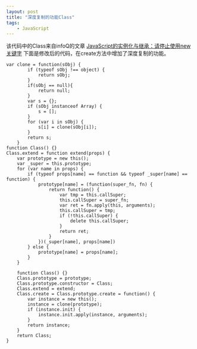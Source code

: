```yaml
---
layout: post
title: "深度复制的功能Class"
tags:
    - JavaScript
---
```

该代码中的Class来自infoQ的文章
[JavaScript的实例化与继承：请停止使用new关键字](http://www.infoq.com/cnarticlesjavascript-instantiation-and-inheritance)
下面是修改后的代码，在create方法中增加了深度复制的功能。

	var clone = function(sObj) {
			if (typeof sObj !== object) {
				return sObj;
			}
			if(sObj == null){
				return null;
			}
			var s = {};
			if (sObj instanceof Array) {
				s = [];
			}
			for (var i in sObj) {
				s[i] = clone(sObj[i]);
			}
			return s;
		}
	function Class() {}
	Class.extend = function extend(props) {
		var prototype = new this();
		var _super = this.prototype;
		for (var name in props) {
			if (typeof props[name] == function && typeof _super[name] == function) {
				prototype[name] = (function(super_fn, fn) {
					return function() {
						var tmp = this.callSuper;
						this.callSuper = super_fn;
						var ret = fn.apply(this, arguments);
						this.callSuper = tmp;
						if (!this.callSuper) {
							delete this.callSuper;
						}
						return ret;
					}
				})(_super[name], props[name])
			} else {
				prototype[name] = props[name];
			}
		}

		function Class() {}
		Class.prototype = prototype;
		Class.prototype.constructor = Class;
		Class.extend = extend;
		Class.create = Class.prototype.create = function() {
			var instance = new this();
			instance = clone(prototype);
			if (instance.init) {
				instance.init.apply(instance, arguments);
			}
			return instance;
		}
		return Class;
	}